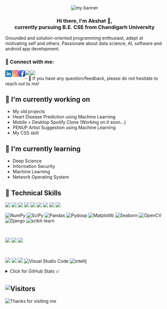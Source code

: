 <p align="center">
  <img src="Akshat Puri.png" alt="my banner" width="1000px" height="350px">
</p>

<h3 align="center">
Hi there, I'm Akshat 👋,
  <br>currently pursuing B.E. CSE from Chandigarh University
</h3>

Grounded and solution-oriented programming
enthusiast, adept at motivating self and others. Passionate about data science, AI, software and
android app development.

### 🤝 Connect with me:

<a href=linkedin.com/in/akshat-puri-9967a41ab>
  <img align="left" src="linkedin.png" alt="Akshat-Puri | LinkedIn" width="21px"/></a>
<a href="https://www.instagram.com/akshat.puri/?hl=en">
  <img align="left" src="instagram.png" alt="Akshat-Puri | Instagram" width="21px"/></a>
<a href="https://www.facebook.com/akshat.puri.58/">
  <img align="left" src="facebook.png" alt="Akshat-Puri | Facebook" width="21px"/></a>
<a href="https://www.hackerrank.com/akshatpuri1010/">
  <img align="left" src="https://img.shields.io/badge/-HackerRank-3a424f?style=flat-square&logo=hackerrank" /></a>
<a href="https://stackoverflow.com/users/16492998/akshat-puri">
  <img align="left" src="https://img.shields.io/badge/-StackOverflow-FE7A16?style=flat-square&logo=stack-overflow&logoColor=white" /></a>
</br>
- 💬 If you have any question/feedback, please do not hesitate to reach out to me!

## 🔭 I'm currently working on

- My old projects
- Heart Disease Prediction using Machine Learning
- Mobile + Desktop Spotify Clone (Working on it soon...)
- PENUP Artist Suggestion using Machine Learning
- My CSS skill

## 🌱 I'm currently learning

- Deep Science
- Information Security
- Machine Learning
- Network Operating System

## 💼 Technical Skills

![](https://img.shields.io/badge/Code-C-informational?style=flat&logo=c&color=05122A)
![](https://img.shields.io/badge/Code-C++-informational?style=flat&logo=C%2B%2B&color=05122A)
![](https://img.shields.io/badge/Code-Java-informational?style=flat&logo=java&color=05122A)
![](https://img.shields.io/badge/Code-JavaScript-informational?style=flat&logo=JavaScript&color=05122A)
![](https://img.shields.io/badge/Code-Python-informational?style=flat&logo=python&color=05122A)
![](https://img.shields.io/badge/Code-Ruby-informational?style=flat&logo=Ruby&color=05122A)
![](https://img.shields.io/badge/Code-R-informational?style=flat&logo=R&color=05122A)
![](https://img.shields.io/badge/Code-HTML5-informational?style=flat&logo=HTML5&color=05122A)
![](https://img.shields.io/badge/Code-MySql-informational?style=flat&logo=mysql&color=05122A)

![NumPy](https://img.shields.io/badge/numpy-%23013243.svg?style=for-the-badge&logo=numpy&logoColor=white)
![SciPy](https://img.shields.io/badge/SciPy-%23013243.svg?style=for-the-badge&logo=scipy&logoColor=white)
![Pandas](https://img.shields.io/badge/pandas-%23150458.svg?style=for-the-badge&logo=pandas&logoColor=white)
![Pydoop](https://img.shields.io/badge/Pydoop-%23013243.svg?style=for-the-badge&logo=pydoop&logoColor=white)
![Matplotlib](https://img.shields.io/badge/Matplotlib-%23DE3163.svg?style=for-the-badge&logo=Matplotlib&logoColor=white)
![Seaborn](https://img.shields.io/badge/Seaborn-%23DE3163.svg?style=for-the-badge&logo=seaborn&logoColor=white)
![OpenCV](https://img.shields.io/badge/opencv-%23white.svg?style=for-the-badge&logo=opencv&logoColor=white)
![Django](https://img.shields.io/badge/Django-%23013243.svg?style=for-the-badge&logo=Django&logoColor=white)
![scikit-learn](https://img.shields.io/badge/scikit--learn-%23F7931E.svg?style=for-the-badge&logo=scikit-learn&logoColor=white)

</br>

![](https://img.shields.io/badge/Style-Bootstrap-informational?style=flat&logo=Bootstrap&color=7952B3)
![](https://img.shields.io/badge/Style-CSS3-informational?style=flat&logo=CSS3&color=1572B6)
![](https://img.shields.io/badge/Style-styled--components-informational?style=flat&logo=styled-components&color=DB7093)
[](https://img.shields.io/badge/Style-Material--UI-informational?style=flat&logo=Material-UI&color=0081CB)

</br>

![](https://img.shields.io/badge/Tools-Postman-informational?style=flat&logo=Postman&color=FF6C37)
![](https://img.shields.io/badge/Tools-Git-informational?style=flat&logo=Git&color=F05032)
![](https://img.shields.io/badge/Tools-GitHub-informational?style=flat&logo=GitHub&color=181717)
![Visual Studio Code](https://img.shields.io/badge/-Visual%20Studio%20Code-05122A?style=flat&logo=visual-studio-code&logoColor=007ACC)
<a><img src="https://raw.githubusercontent.com/asknkitkr/icon-set/553e000769aceef8fc55dbfdbdd651660919636c/svg/x36/IntelliJ.svg" alt="intellij" width="25px" height="25px"/> </a>


<details>
<summary>Click for GitHub Stats 📈</summary>
  
<p>
  <a href="https://github.com/Akshat-Puri/Akshat-Puri">
  <img align="left" src="https://github-readme-stats.vercel.app/api?username=Akshat-Puri&show_icons=true&theme=dark&repo=Akshat-Puri" /></a>
  
  [![Top Langs](https://github-readme-stats.vercel.app/api/top-langs/?username=Akshat-Puri&layout=compact&show_icons=true&theme=dark)](https://github.com/Akshat-Puri/github-readme-stats)
  
  </p>
</details>

## ![Visitors](https://Visitor-badge.glitch.me/badge?page_id=Akshat-Puri.Akshat-Puri)

<img height="50" alt="Thanks for visiting me" width="100%" src="https://raw.githubusercontent.com/BrunnerLivio/brunnerlivio/master/images/marquee.svg" />
